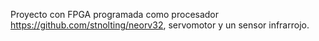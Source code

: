 Proyecto con FPGA programada como procesador https://github.com/stnolting/neorv32, servomotor y un sensor infrarrojo.
